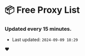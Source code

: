 # :package: Free Proxy List
### Updated every 15 minutes.

- Last updated: `2024-09-09 18:29`

:heart:
